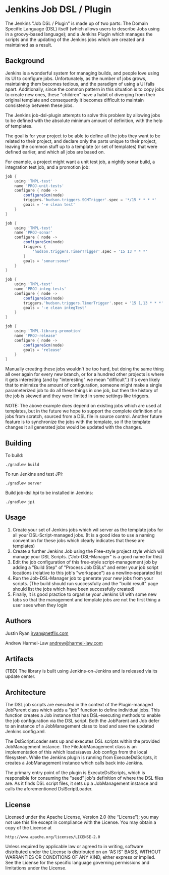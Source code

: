 Jenkins Job DSL / Plugin
========================

The Jenkins "Job DSL / Plugin" is made up of two parts: The Domain Specific Language (DSL) itself (which allows users to
describe Jobs using in a groovy-based language); and a Jenkins Plugin which manages the scripts and the updating of the
Jenkins jobs which are created and maintained as a result.

Background
----------
Jenkins is a wonderful system for managing builds, and people love using its UI to configure jobs.  Unfortunately, as
the number of jobs grows, maintaining them becomes tedious, and the paradigm of using a UI falls apart. Additionally,
since the common pattern in this situation is to copy jobs to create new ones, these "children" have a habit of
diverging from their original template and consequently it becomes difficult to maintain consistency between these jobs.

The Jenkins job-dsl-plugin attempts to solve this problem by allowing jobs to be defined with the absolute minimum
amount of definition, with the help of templates.

The goal is for your project to be able to define all the jobs they want to be related to their project, and declare
only the parts unique to their project, leaving the common stuff up to a template (or set of templates) that were
defined earlier, and which all jobs are based on.

For example, a project might want a unit test job, a nightly sonar build, a integration test job, and a promotion job:

```groovy
job {
    using 'TMPL-test'
    name 'PROJ-unit-tests'
    configure { node ->
        configureScm(node)
        triggers.'hudson.triggers.SCMTrigger'.spec = '*/15 * * * *'
        goals = '-e clean test'
    }
}

job {
    using 'TMPL-test'
    name 'PROJ-sonar'
    configure { node ->
        configureScm(node)
        triggers {
            'hudson.triggers.TimerTrigger'.spec = '15 13 * * *'
        }
        goals = 'sonar:sonar'
    }
}

job {
    using 'TMPL-test'
    name 'PROJ-integ-tests'
    configure { node ->
        configureScm(node)
        triggers.'hudson.triggers.TimerTrigger'.spec = '15 1,13 * * *'
        goals = '-e clean integTest'
    }
}

job {
    using 'TMPL-library-promotion'
    name 'PROJ-release'
    configure { node ->
        configureScm(node)
        goals = 'release'
    }
}
```

Manually creating these jobs wouldn't be too hard, but doing the same thing all over again for every new branch, or for
a hundred other projects is where it gets interesting (and by "interesting" we mean "difficult".) It's even likely that
to minimize the amount of configuration, someone might make a single parameterized job to do all these things in one
job, but then the history of the job is skewed and they were limited in some settings like triggers.

NOTE: The above example does depend on existing jobs which are used at templates, but in the future we hope to support
the complete definition of a jobs from scratch, sourced from a DSL file in source control. Another future feature is to
synchronize the jobs with the template, so if the template changes it all generated jobs would be updated with the
changes.

Building
--------
To build:

    ./gradlew build

To run Jenkins and test JPI:

    ./gradlew server

Build job-dsl.hpi to be installed in Jenkins:

    ./gradlew jpi

Usage
-----
1. Create your set of Jenkins jobs which wil server as the template jobs for all your DSL-Script-managed jobs. (It is a
good idea to use a naming convention for these jobs which clearly indicates that these are templates)
2. Create a further Jenkins Job using the Free-style project style which will manage your DSL Scripts.
("Job-DSL-Manager" is a good name for this)
3. Edit the job configuration of this free-style script-management job by adding a "Build Step" of "Process Job DSLs"
and enter your job script locations (relative to this job's "workspace") as a newline-separated list
4. Run the Job-DSL-Manager job to generate your new jobs from your scripts. (The build should run successfully and the
"build result" page should list the jobs which have been successfully created)
5. Finally, it is good practice to organise your Jenkins UI with some new tabs so that the management and template
jobs are not the first thing a user sees when they login

Authors
------
Justin Ryan <jryan@netflix.com>

Andrew Harmel-Law <andrew@harmel-law.com>

Artifacts
---------
(TBD) The library is built using Jenkins-on-Jenkins and is released via its update center.

Architecture
------------
The DSL job scripts are executed in the context of the Plugin-managed JobParent class which adds a "job" function to
define individual jobs.  This function creates a Job instance that has DSL-executing methods to enable the job
configuration via the DSL script. Both the JobParent and Job defer to an instance of a JobManagement class to load and
save the updated Jenkins config.xml.

The DslScriptLoader sets up and executes DSL scripts within the provided JobManagement instance. The FileJobManagement
class is an implementation of this which loads/saves Job configs from the local filesystem. While the Jenkins plugin is
running from ExecuteDslScripts, it creates a JobManagement instance which calls back into Jenkins.

The primary entry point of the plugin is ExecuteDslScripts, which is responsible for consuming the "seed" job's
definition of where the DSL files are. As it finds DSL script files, it sets up a JobManagement instance and calls the
aforementioned DslScriptLoader.

License
-------
Licensed under the Apache License, Version 2.0 (the “License”); you may not use this file except in compliance with the
License. You may obtain a copy of the License at

    http://www.apache.org/licenses/LICENSE-2.0

Unless required by applicable law or agreed to in writing, software distributed under the License is distributed on an
“AS IS” BASIS, WITHOUT WARRANTIES OR CONDITIONS OF ANY KIND, either express or implied. See the License for the specific
 language governing permissions and limitations under the License.
